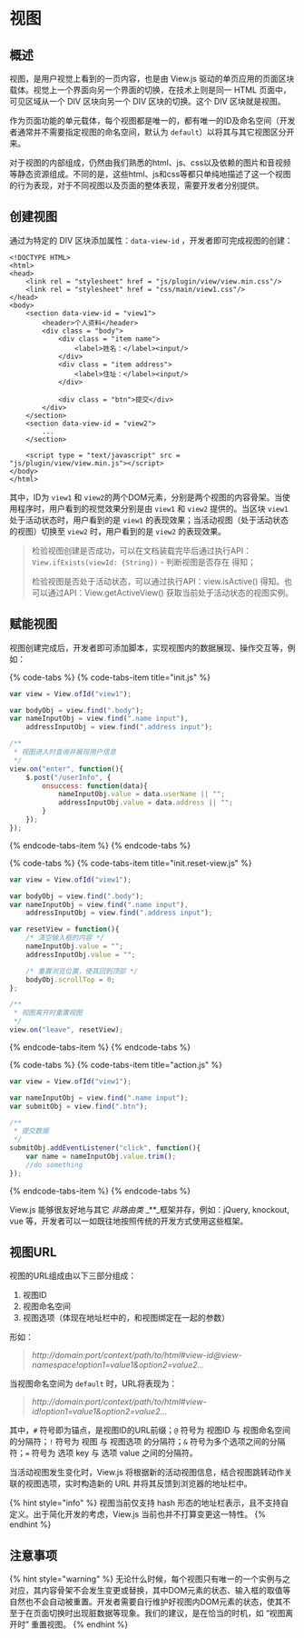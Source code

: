 # 视图

## 概述

视图，是用户视觉上看到的一页内容，也是由 View.js 驱动的单页应用的页面区块载体。视觉上一个界面向另一个界面的切换，在技术上则是同一 HTML 页面中，可见区域从一个 DIV 区块向另一个 DIV 区块的切换。这个 DIV 区块就是视图。

作为页面功能的单元载体，每个视图都是唯一的，都有唯一的ID及命名空间（开发者通常并不需要指定视图的命名空间，默认为 `default`）以将其与其它视图区分开来。

对于视图的内部组成，仍然由我们熟悉的html、js、css以及依赖的图片和音视频等静态资源组成。不同的是，这些html、js和css等都只单纯地描述了这一个视图的行为表现，对于不同视图以及页面的整体表现，需要开发者分别提供。

## 创建视图

通过为特定的 DIV 区块添加属性：`data-view-id` ，开发者即可完成视图的创建：

```markup
<!DOCTYPE HTML>
<html>
<head>
    <link rel = "stylesheet" href = "js/plugin/view/view.min.css"/>
    <link rel = "stylesheet" href = "css/main/view1.css"/>
</head>
<body>
    <section data-view-id = "view1">
        <header>个人资料</header>
        <div class = "body">
            <div class = "item name">
                <label>姓名：</label><input/>
            </div>
            <div class = "item address">
                <label>住址：</label><input/>
            </div>

            <div class = "btn">提交</div>
        </div>
    </section>
    <section data-view-id = "view2">
        ...
    </section>

    <script type = "text/javascript" src = "js/plugin/view/view.min.js"></script>
</body>
</html>
```

其中，ID为 `view1` 和 `view2`的两个DOM元素，分别是两个视图的内容骨架。当使用程序时，用户看到的视觉效果分别是由 `view1` 和 `view2` 提供的。当区块 `view1` 处于活动状态时，用户看到的是 `view1` 的表现效果；当活动视图（处于活动状态的视图）切换至 `view2` 时，用户看到的是 `view2` 的表现效果。

> 检验视图创建是否成功，可以在文档装载完毕后通过执行API：`View.ifExists(viewId: {String})` - 判断视图是否存在 得知；
>
> 检验视图是否处于活动状态，可以通过执行API：view.isActive\(\) 得知。也可以通过API：View.getActiveView\(\) 获取当前处于活动状态的视图实例。

## 赋能视图

视图创建完成后，开发者即可添加脚本，实现视图内的数据展现、操作交互等，例如：

{% code-tabs %}
{% code-tabs-item title="init.js" %}
```javascript
var view = View.ofId("view1");

var bodyObj = view.find(".body");
var nameInputObj = view.find(".name input"),
    addressInputObj = view.find(".address input");

/**
 * 视图进入时查询并展现用户信息
 */    
view.on("enter", function(){
    $.post("/userInfo", {
        onsuccess: function(data){
            nameInputObj.value = data.userName || "";
            addressInputObj.value = data.address || "";
        }
    });
});
```
{% endcode-tabs-item %}
{% endcode-tabs %}

{% code-tabs %}
{% code-tabs-item title="init.reset-view.js" %}
```javascript
var view = View.ofId("view1");

var bodyObj = view.find(".body");
var nameInputObj = view.find(".name input"),
    addressInputObj = view.find(".address input");

var resetView = function(){
    /* 清空输入框的内容 */
    nameInputObj.value = "";
    addressInputObj.value = "";

    /* 重置浏览位置，使其回到顶部 */
    bodyObj.scrollTop = 0;
};

/**
 * 视图离开时重置视图
 */
view.on("leave", resetView);
```
{% endcode-tabs-item %}
{% endcode-tabs %}

{% code-tabs %}
{% code-tabs-item title="action.js" %}
```javascript
var view = View.ofId("view1");

var nameInputObj = view.find(".name input");
var submitObj = view.find(".btn");

/**
 * 提交数据
 */
submitObj.addEventListener("click", function(){
    var name = nameInputObj.value.trim();
    //do something
});
```
{% endcode-tabs-item %}
{% endcode-tabs %}

View.js 能够很友好地与其它 _非路由类_ _\*\*_框架并存，例如：jQuery, knockout, vue 等，开发者可以一如既往地按照传统的开发方式使用这些框架。

## 视图URL

视图的URL组成由以下三部分组成：

1. 视图ID
2. 视图命名空间
3. 视图选项（体现在地址栏中的，和视图绑定在一起的参数）

形如：

> _http://domain:port/context/path/to/html\#view-id@view-namespace!option1=value1&option2=value2..._

当视图命名空间为 `default` 时，URL将表现为：

> _http://domain:port/context/path/to/html\#view-id!option1=value1&option2=value2..._

其中，`#` 符号即为锚点，是视图ID的URL前缀；`@` 符号为 视图ID 与 视图命名空间的分隔符；`!` 符号为 视图 与 视图选项 的分隔符；`&` 符号为多个选项之间的分隔符；`=` 符号为 选项 key 与 选项 value 之间的分隔符。

当活动视图发生变化时，View.js 将根据新的活动视图信息，结合视图跳转动作关联的视图选项，实时构造新的 URL 并将其反馈到浏览器的地址栏中。

{% hint style="info" %}
视图当前仅支持 hash 形态的地址栏表示，且不支持自定义。出于简化开发的考虑，View.js 当前也并不打算变更这一特性。
{% endhint %}

## 注意事项

{% hint style="warning" %}
无论什么时候，每个视图只有唯一的一个实例与之对应，其内容骨架不会发生变更或替换，其中DOM元素的状态、输入框的取值等自然也不会自动被重置。开发者需要自行维护好视图内DOM元素的状态，使其不至于在页面切换时出现脏数据等现象。我们的建议，是在恰当的时机，如 “视图离开时” 重置视图。
{% endhint %}

